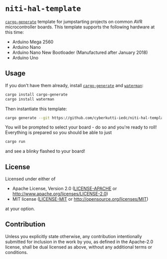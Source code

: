`niti-hal-template`
==================
[`cargo-generate`] template for jumpstarting projects on common AVR
microcontroller boards.  This template supports the following hardware at this
time:

 - Arduino Mega 2560
 - Arduino Nano
 - Arduino Nano New Bootloader (Manufactured after January 2018)
 - Arduino Uno

## Usage
If you don't have them already, install [`cargo-generate`] and [`waterman`]:

```bash
cargo install cargo-generate
cargo install waterman
```

Then instantiate this template:

```bash
cargo generate --git https://github.com/cyberkutti-iedc/niti-hal-template.git
```

You will be prompted to select your board - do so and you're ready to roll!
Everything is prepared so you should be able to just

```bash
cargo run
```

and see a blinky flashed to your board!

[`cargo-generate`]: https://github.com/cargo-generate/cargo-generate
[`waterman`]: https://github.com/cyberkutti-iedc/niti-hal/tree/next/waterman

## License
Licensed under either of

 - Apache License, Version 2.0
   ([LICENSE-APACHE](LICENSE-APACHE) or <http://www.apache.org/licenses/LICENSE-2.0>)
 - MIT license
   ([LICENSE-MIT](LICENSE-MIT) or <http://opensource.org/licenses/MIT>)

at your option.

## Contribution
Unless you explicitly state otherwise, any contribution intentionally submitted
for inclusion in the work by you, as defined in the Apache-2.0 license, shall
be dual licensed as above, without any additional terms or conditions.
